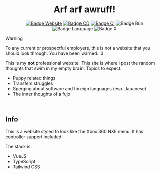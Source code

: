 <div align = center>

# Arf arf awruff!

[![Badge Website]][Live Site]
[![Badge CD]][CD]
[![Badge CI]][CI]
![Badge Bun]
![Badge Language]
![Badge X]

</div>

> [!WARNING]
> To any current or prospectful employers, this is not a website that you should look through.
> You have been warned. :3

This is my **not** professional website. This site is where I post the random thoughts that swim in my empty brain. Topics to expect:

- Puppy related things
- Transfem struggles
- Sperging about software and foreign languages (esp. Japanese)
- The inner thoughts of a fujo

<br>

## Info

This is a website styled to look like the Xbox 360 NXE menu. It has controller support included!

The stack is:

- VueJS
- TypeScript
- Tailwind CSS

<!--------------------------------------------------------------------------------------------------------------------->

[CD]: https://github.com/dotunwrap/fujo.gay/actions/workflows/cd.yml
[CI]: https://github.com/dotunwrap/fujo.gay/actions/workflows/ci.yml
[Info]: #info
[Live Site]: https://fujo.gay

<!--------------------------------------------------{ Badges }--------------------------------------------------------->

[Badge Website]: https://img.shields.io/website?url=https%3A%2F%2Ffujo.gay
[Badge CD]: https://github.com/dotunwrap/fujo.gay/actions/workflows/cd.yml/badge.svg
[Badge CI]: https://github.com/dotunwrap/fujo.gay/actions/workflows/ci.yml/badge.svg
[Badge Language]: https://img.shields.io/github/languages/top/dotunwrap/fujo.gay
[Badge X]: https://img.shields.io/twitter/follow/dotunwrap
[Badge Bun]: https://img.shields.io/badge/Built_with-Bun-fbf0df?logo=bun&labelColor=212121
